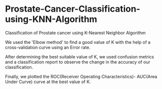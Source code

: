 # Prostate-Cancer-Classification-using-KNN-Algorithm
Classification of Prostate cancer using K-Nearest Neighbor Algorithm

We used the 'Elbow method' to find a good value of K with the help of a cross-validation curve using an Error rate.

After determining the best suitable value of K, we used confusion metrics and a classification report to observe the change in the accuracy of our classification.

Finally, we plotted the ROC(Receiver Operating Characteristics)- AUC(Area Under Curve) curve at the best value of K.
